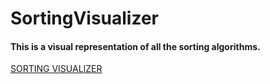 # SortingVisualizer

<h4>
  This is a visual representation of all the sorting algorithms.
</h4>

<a href = "https://shambhawibhure.github.io/SortingVisualizer/">SORTING VISUALIZER</a>

